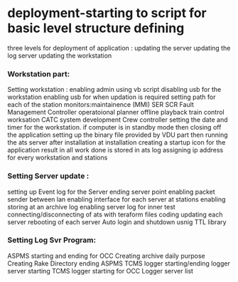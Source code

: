 # deployment-starting to script for basic level structure defining 
three levels for deployment of application :
updating the server 
updating the log server 
updating the workstation 
### Workstation part:
Setting workstation :
enabling admin using vb script 
disabling usb for the workstation 
enabling usb for when updation is required 
setting path for each of the station monitors:maintainence (MMI)
                                              SER
                                              SCR
                                              Fault Management Controller
                                              operatoional planner
                                              offline playback
                                              train control worksation
                                              CATC system development
                                              Crew controller
setting the date and timer for the workstation.
if computer is in standby mode then closing off the application
setting up the binary file provided by VDU part 
then running the ats server after installation 
at installation creating a startup icon for the application 
result in all work done is stored in ats log 
assigning ip address for every workstation and stations



### Setting Server update :
setting up Event log for the Server
ending server point 
enabling packet sender between lan 
enabling interface for each server at stations 
enabling storing at an archive log 
enabling server log for inner test 
connecting/disconnecting of ats with teraform files coding
updating each server 
rebooting of each server 
Auto login and shutdown usnig TTL library





### Setting Log Svr Program:
ASPMS starting and ending for OCC 
Creating archive daily purpose 
Creating Rake Directory
ending ASPMS
TCMS logger starting/ending
logger server starting 
TCMS logger starting for OCC 
Logger server list 

                                              
